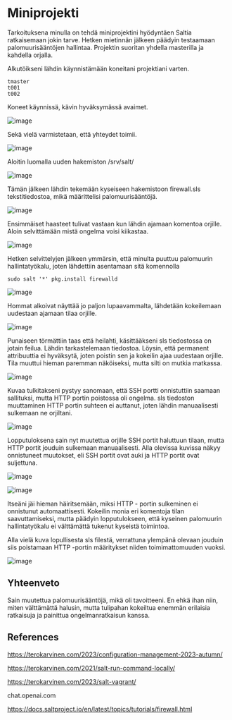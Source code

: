 # Miniprojekti

Tarkoituksena minulla on tehdä miniprojektini hyödyntäen Saltia ratkaisemaan jokin tarve. Hetken mietinnän jälkeen päädyin testaamaan palomuurisääntöjen hallintaa. Projektin suoritan yhdella masterilla ja kahdella orjalla.

Alkutöikseni lähdin käynnistämään koneitani projektiani varten. 

    tmaster
    t001
    t002

Koneet käynnissä, kävin hyväksymässä avaimet.

![image](https://github.com/Ferresette/Palvelinten_hallinta/assets/148973799/5c04a99c-0e76-49ef-8416-0c0bdd2a8bcb)

Sekä vielä varmistetaan, että yhteydet toimii.

![image](https://github.com/Ferresette/Palvelinten_hallinta/assets/148973799/5c8cd4e0-43c2-479f-8e7b-4cf502d1de84)

Aloitin luomalla uuden hakemiston /srv/salt/

![image](https://github.com/Ferresette/Palvelinten_hallinta/assets/148973799/808049db-ea45-46b8-a015-f8d744880474)

Tämän jälkeen lähdin tekemään kyseiseen hakemistoon firewall.sls tekstitiedostoa, mikä määrittelisi palomuurisääntöjä.

![image](https://github.com/Ferresette/Palvelinten_hallinta/assets/148973799/4f485e82-c690-4fb1-85cf-723317abb0ee)

Ensimmäiset haasteet tulivat vastaan kun lähdin ajamaan komentoa orjille. Aloin selvittämään mistä ongelma voisi kiikastaa.

![image](https://github.com/Ferresette/Palvelinten_hallinta/assets/148973799/35f72f50-1258-45a6-8bb3-b0920fca09ae)

Hetken selvittelyjen jälkeen ymmärsin, että minulta puuttuu palomuurin hallintatyökalu, joten lähdettiin asentamaan sitä komennolla

    sudo salt '*' pkg.install firewalld

![image](https://github.com/Ferresette/Palvelinten_hallinta/assets/148973799/dcd66f91-1fee-4737-853a-cb4e14224a21)

Hommat alkoivat näyttää jo paljon lupaavammalta, lähdetään kokeilemaan uudestaan ajamaan tilaa orjille.

![image](https://github.com/Ferresette/Palvelinten_hallinta/assets/148973799/887eabcc-a5ba-411c-974d-f630169ae5eb)

Punaiseen törmättiin taas että heilahti, käsittääkseni sls tiedostossa on jotain feilua. Lähdin tarkastelemaan tiedostoa. Löysin, että permanent attribuuttia ei hyväksytä, joten poistin sen ja kokeilin ajaa uudestaan orjille. Tila muuttui hieman paremman näköiseksi, mutta silti on mutkia matkassa.

![image](https://github.com/Ferresette/Palvelinten_hallinta/assets/148973799/116f729a-4bee-4db3-bf31-6bbd37ffb80f)

Kuvaa tulkitakseni pystyy sanomaan, että SSH portti onnistuttiin saamaan sallituksi, mutta HTTP portin poistossa oli ongelma. sls tiedoston muuttaminen HTTP portin suhteen ei auttanut, joten lähdin manuaalisesti sulkemaan ne orjiltani.

![image](https://github.com/Ferresette/Palvelinten_hallinta/assets/148973799/74466e14-f1f0-475f-ad1f-f720eeb8d252)

Lopputuloksena sain nyt muutettua orjille SSH portit haluttuun tilaan, mutta HTTP portit jouduin sulkemaan manuaalisesti. Alla olevissa kuvissa näkyy onnistuneet muutokset, eli SSH portit ovat auki ja HTTP portit ovat suljettuna.

![image](https://github.com/Ferresette/Palvelinten_hallinta/assets/148973799/e933d8f2-0fca-4a04-ab66-68fc15d1206f)

![image](https://github.com/Ferresette/Palvelinten_hallinta/assets/148973799/c4d58a2f-c2fa-4aa1-bcf9-8f8bd78a6ad0)

Itseäni jäi hieman häiritsemään, miksi HTTP - portin sulkeminen ei onnistunut automaattisesti. Kokeilin monia eri komentoja tilan saavuttamiseksi, mutta päädyin lopputulokseen, että kyseinen palomuurin hallintatyökalu ei välttämättä tukenut kyseistä toimintoa.

Alla vielä kuva lopullisesta sls filestä, verrattuna ylempänä olevaan jouduin siis poistamaan HTTP -portin määritykset niiden toimimattomuuden vuoksi.

![image](https://github.com/Ferresette/Palvelinten_hallinta/assets/148973799/d11c0058-a58b-4266-a68a-ab8d849b3679)

## Yhteenveto

Sain muutettua palomuurisääntöjä, mikä oli tavoitteeni. En ehkä ihan niin, miten välttämättä halusin, mutta tulipahan kokeiltua enemmän erilaisia ratkaisuja ja painittua ongelmanratkaisun kanssa.


## References

https://terokarvinen.com/2023/configuration-management-2023-autumn/

https://terokarvinen.com/2021/salt-run-command-locally/

https://terokarvinen.com/2023/salt-vagrant/

chat.openai.com

https://docs.saltproject.io/en/latest/topics/tutorials/firewall.html























